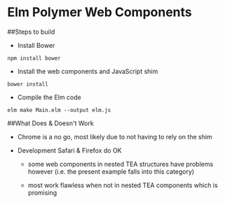 # Elm Polymer Web Components

##Steps to build

- Install Bower

`npm install bower`

- Install the web components and JavaScript shim

`bower install`

- Compile the Elm code

`elm make Main.elm --output elm.js`

##What Does & Doesn't Work

- Chrome is a no go, most likely due to not having to rely on the shim

- Development Safari & Firefox do OK

  - some web components in nested TEA structures have problems however (i.e. the present example falls into this category)
  
  - most work flawless when not in nested TEA components which is promising
